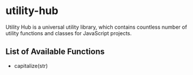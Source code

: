 # utility-hub
Utility Hub is a universal utility library, which contains countless number of utility functions and classes for JavaScript projects.

## List of Available Functions
- capitalize(str)
